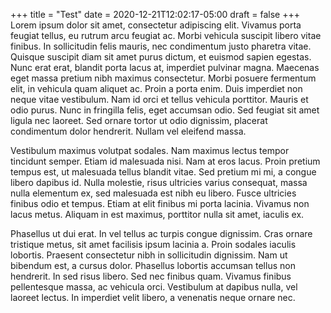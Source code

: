 +++
title = "Test"
date = 2020-12-21T12:02:17-05:00
draft = false
+++
Lorem ipsum dolor sit amet, consectetur adipiscing elit. Vivamus porta feugiat tellus, eu rutrum arcu feugiat ac. Morbi vehicula suscipit libero vitae finibus. In sollicitudin felis mauris, nec condimentum justo pharetra vitae. Quisque suscipit diam sit amet purus dictum, et euismod sapien egestas. Nunc erat erat, blandit porta lacus at, imperdiet pulvinar magna. Maecenas eget massa pretium nibh maximus consectetur. Morbi posuere fermentum elit, in vehicula quam aliquet ac. Proin a porta enim. Duis imperdiet non neque vitae vestibulum. Nam id orci et tellus vehicula porttitor. Mauris et odio purus. Nunc in fringilla felis, eget accumsan odio. Sed feugiat sit amet ligula nec laoreet. Sed ornare tortor ut odio dignissim, placerat condimentum dolor hendrerit. Nullam vel eleifend massa.

Vestibulum maximus volutpat sodales. Nam maximus lectus tempor tincidunt semper. Etiam id malesuada nisi. Nam at eros lacus. Proin pretium tempus est, ut malesuada tellus blandit vitae. Sed pretium mi mi, a congue libero dapibus id. Nulla molestie, risus ultricies varius consequat, massa nulla elementum ex, sed malesuada est nibh eu libero. Fusce ultricies finibus odio et tempus. Etiam at elit finibus mi porta lacinia. Vivamus non lacus metus. Aliquam in est maximus, porttitor nulla sit amet, iaculis ex.

Phasellus ut dui erat. In vel tellus ac turpis congue dignissim. Cras ornare tristique metus, sit amet facilisis ipsum lacinia a. Proin sodales iaculis lobortis. Praesent consectetur nibh in sollicitudin dignissim. Nam ut bibendum est, a cursus dolor. Phasellus lobortis accumsan tellus non hendrerit. In sed risus libero. Sed nec finibus quam. Vivamus finibus pellentesque massa, ac vehicula orci. Vestibulum at dapibus nulla, vel laoreet lectus. In imperdiet velit libero, a venenatis neque ornare nec.

